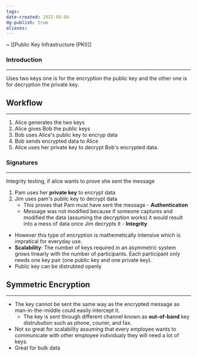 ```yaml
---
tags:
date-created: 2025-09-04
dg-publish: true
aliases:
---
```

~ [[Public Key Infrastructure (PKI)]] 
### Introduction
---
Uses two keys one is for the encryption the public key and the other one is for decryption the private key.

## Workflow 
---
1. Alice generates the two keys
2. Alice gives Bob the public keys 
3. Bob uses Alice's public key to encryp data 
4. Bob sends encrypted data to Alice 
5. Alice uses her private key to decrypt Bob's encrypted data.

### Signatures 
---
Integrity testing, if alice wants to prove she sent the message

1. Pam uses her **private key** to encrypt data 
2. Jim uses pam's public key to decrypt data
	- This proves that Pam must have sent the message - **Authentication**
	- Message was not modified because if someone captures and modified the data (assuming the decryption works) it would result into a mess of data once Jim decrypts it - **Integrity**


- However this type of encryption is mathemetically intensive which is impratical for everyday use.
- **Scalability**: The number of keys required in an asymmetric system grows linearly with the number of participants. Each participant only needs one key pair (one public key and one private key).
- Public key can be distrubted openly

## Symmetric Encryption
---
- The key cannot be sent the same way as the encrypted message as man-in-the-middle could easily intercept it.
	- The key is sent through different channel known as **out-of-band** key distrubution such as phone, courier, and fax.
- Not so great for scalability assuming that every employee wants to communicate with other employee individualy they will need a lot of keys.
- Great for bulk data
